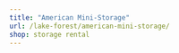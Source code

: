```yaml
---
title: "American Mini-Storage"
url: /lake-forest/american-mini-storage/
shop: storage rental
---
```


